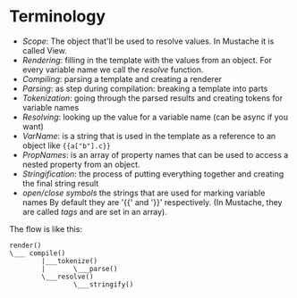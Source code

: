 # Terminology

* *Scope*: The object that'll be used to resolve values.
In Mustache it is called View.
* *Rendering*: filling in the template with the values from an object.
For every variable name we call the *resolve* function.
* *Compiling*: parsing a template and creating a renderer
* *Parsing*: as step during compilation: breaking a template into parts
* *Tokenization*: going through the parsed results and creating tokens for
variable names
* *Resolving*: looking up the value for a variable name (can be async if you
want)
* *VarName*: is a string that is used in the template as a reference to an
object like `{{a["b"].c}}`
* *PropNames*: is an array of property names that can be used to access a nested
property from an object.
* *Stringification*: the process of putting everything together and creating the
final string result
* *open/close symbols* the strings that are used for marking variable names
By default they are '{{' and '}}' respectively.
(In Mustache, they are called *tags* and are set in an array).

The flow is like this:

```
render()
\___ compile()
        |___tokenize()
        |       \___parse()
        \___resolve()
                \___stringify()
```
